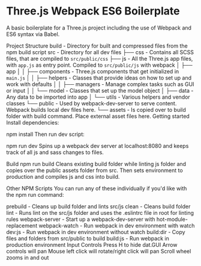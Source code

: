 # Three.js Webpack ES6 Boilerplate

A basic boilerplate for a Three.js project including the use of Webpack and ES6 syntax via Babel.

Project Structure
build - Directory for built and compressed files from the npm build script
src - Directory for all dev files
├── css - Contains all SCSS files, that are compiled to `src/public/css`
├── js - All the Three.js app files, with `app.js` as entry point. Compiled to `src/public/js` with webpack
│   ├── app
│   │   ├── components - Three.js components that get initialized in `main.js`
│   │   ├── helpers - Classes that provide ideas on how to set up and work with defaults
│   │   ├── managers - Manage complex tasks such as GUI or input
│   │   └── model - Classes that set up the model object
│   ├── data - Any data to be imported into app
│   └── utils - Various helpers and vendor classes
└── public - Used by webpack-dev-server to serve content. Webpack builds local dev files here. 
    └── assets - Is copied over to build folder with build command. Place external asset files here.
Getting started
Install dependencies:

npm install
Then run dev script:

npm run dev
Spins up a webpack dev server at localhost:8080 and keeps track of all js and sass changes to files.

Build
npm run build
Cleans existing build folder while linting js folder and copies over the public assets folder from src. Then sets environment to production and compiles js and css into build.

Other NPM Scripts
You can run any of these individually if you'd like with the npm run command:

prebuild - Cleans up build folder and lints src/js
clean - Cleans build folder
lint - Runs lint on the src/js folder and uses the .eslintrc file in root for linting rules
webpack-server - Start up a webpack-dev-server with hot-module-replacement
webpack-watch - Run webpack in dev environment with watch
dev:js - Run webpack in dev environment without watch
build:dir - Copy files and folders from src/public to build
build:js - Run webpack in production environment
Input Controls
Press H to hide dat.GUI
Arrow controls will pan
Mouse left click will rotate/right click will pan
Scroll wheel zooms in and out
